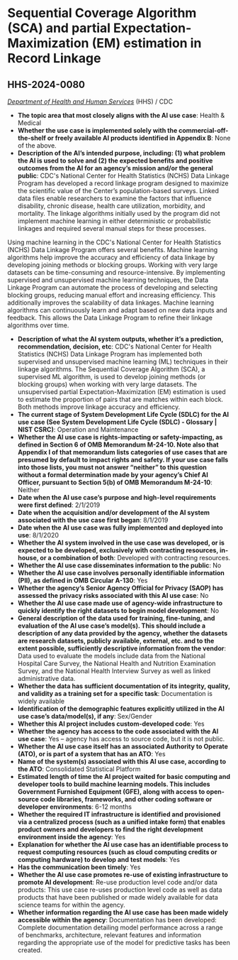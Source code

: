 # Sequential Coverage Algorithm (SCA) and partial Expectation-Maximization (EM) estimation in Record Linkage
## HHS-2024-0080
_[Department of Health and Human Services](<../3_agency/Department of Health and Human Services.md>)_ (HHS) / CDC


+ **The topic area that most closely aligns with the AI use case**: Health & Medical
+ **Whether the use case is implemented solely with the commercial-off-the-shelf or freely available AI products identified in Appendix B**: None of the above.
+ **Description of the AI’s intended purpose, including: (1) what problem the AI is used to solve and (2) the expected benefits and positive outcomes from the AI for an agency’s mission and/or the general public**: CDC's National Center for Health Statistics (NCHS) Data Linkage Program has developed a record linkage program designed to maximize the scientific value of the Center’s population-based surveys. Linked data files enable researchers to examine the factors that influence disability, chronic disease, health care utilization, morbidity, and mortality. The linkage algorithms initially used by the program did not implement machine learning in either deterministic or probabilistic linkages and required several manual steps for these processes. 

Using machine learning in the CDC's National Center for Health Statistics (NCHS) Data Linkage Program offers several benefits. Machine learning algorithms help improve the accuracy and efficiency of data linkage by developing joining methods or blocking groups.  Working with very large datasets can be time-consuming and resource-intensive. By implementing supervised and unsupervised machine learning techniques, the Data Linkage Program can automate the process of developing and selecting blocking groups, reducing manual effort and increasing efficiency. This additionally improves the scalability of data linkages. Machine learning algorithms can continuously learn and adapt based on new data inputs and feedback. This allows the Data Linkage Program to refine their linkage algorithms over time.
+ **Description of what the AI system outputs, whether it’s a prediction, recommendation, decision, etc**: CDC's National Center for Health Statistics (NCHS) Data Linkage Program has implemented both supervised and unsupervised machine learning (ML) techniques in their linkage algorithms. The Sequential Coverage Algorithm (SCA), a supervised ML algorithm, is used to develop joining methods (or blocking groups) when working with very large datasets. The unsupervised partial Expectation-Maximization (EM) estimation is used to estimate the proportion of pairs that are matches within each block. Both methods improve linkage accuracy and efficiency.
+ **The current stage of System Development Life Cycle (SDLC) for the AI use case (See System Development Life Cycle (SDLC) - Glossary | NIST CSRC)**: Operation and Maintenance
+ **Whether the AI use case is rights-impacting or safety-impacting, as defined in Section 6 of OMB Memorandum M-24-10. Note also that Appendix I of that memorandum lists categories of use cases that are presumed by default to impact rights and safety. If your use case falls into those lists, you must not answer “neither” to this question without a formal determination made by your agency’s Chief AI Officer, pursuant to Section 5(b) of OMB Memorandum M-24-10**: Neither
+ **Date when the AI use case’s purpose and high-level requirements were first defined**: 2/1/2019
+ **Date when the acquisition and/or development of the AI system associated with the use case first began**: 8/1/2019
+ **Date when the AI use case was fully implemented and deployed into use**: 8/1/2020
+ **Whether the AI system involved in the use case was developed, or is expected to be developed, exclusively with contracting resources, in-house, or a combination of both**: Developed with contracting resources.
+ **Whether the AI use case disseminates information to the public**: No
+ **Whether the AI use case involves personally identifiable information (PII), as defined in OMB Circular A-130**: Yes
+ **Whether the agency’s Senior Agency Official for Privacy (SAOP) has assessed the privacy risks associated with this AI use case**: No
+ **Whether the AI use case made use of agency-wide infrastructure to quickly identify the right datasets to begin model development**: No
+ **General description of the data used for training, fine-tuning, and evaluation of the AI use case’s model(s). This should include a description of any data provided by the agency, whether the datasets are research datasets, publicly available, external, etc. and to the extent possible, sufficiently descriptive information from the vendor**: Data used to evaluate the models include data from the National Hospital Care Survey, the National Health and Nutrition Examination Survey, and the National Health Interview Survey as well as linked administrative data.
+ **Whether the data has sufficient documentation of its integrity, quality, and validity as a training set for a specific task**: Documentation is widely available
+ **Identification of the demographic features explicitly utilized in the AI use case’s data/model(s), if any**: Sex/Gender
+ **Whether this AI project includes custom-developed code**: Yes
+ **Whether the agency has access to the code associated with the AI use case**: Yes – agency has access to source code, but it is not public.
+ **Whether the AI use case itself has an associated Authority to Operate (ATO), or is part of a system that has an ATO**: Yes
+ **Name of the system(s) associated with this AI use case, according to the ATO**: Consolidated Statistical Platform
+ **Estimated length of time the AI project waited for basic computing and developer tools to build machine learning models. This includes Government Furnished Equipment (GFE), along with access to open-source code libraries, frameworks, and other coding software or developer environments**: 6-12 months
+ **Whether the required IT infrastructure is identified and provisioned via a centralized process (such as a unified intake form) that enables product owners and developers to find the right development environment inside the agency**: Yes
+ **Explanation for whether the AI use case has an identifiable process to request computing resources (such as cloud computing credits or computing hardware) to develop and test models**: Yes
+ **Has the communication been timely**: Yes
+ **Whether the AI use case promotes re-use of existing infrastructure to promote AI development**: Re-use production level code and/or data products: This use case re-uses production level code as well as data products that have been published or made widely available for data science teams for within the agency.
+ **Whether information regarding the AI use case has been made widely accessible within the agency**: Documentation has been developed: Complete documentation detailing model performance across a range of benchmarks, architecture, relevant features and information regarding the appropriate use of the model for predictive tasks has been created.